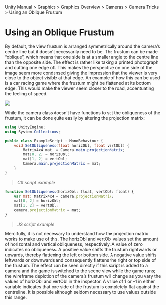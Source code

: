 Unity Manual > Graphics > Graphics Overview > Cameras > Camera Tricks > Using an Oblique Frustum

# Using an Oblique Frustum

By default, the view frustum is arranged symmetrically around the camera’s centre line but it doesn’t necessarily need to be. The frustum can be made “oblique”, which means that one side is at a smaller angle to the centre line than the opposite side. The effect is rather like taking a printed photograph and cutting one edge off. This makes the perspective on one side of the image seem more condensed giving the impression that the viewer is very close to the object visible at that edge. An example of how this can be used is a car racing game where the frustum might be flattened at its bottom edge. This would make the viewer seem closer to the road, accentuating the feeling of speed.

![](http://docs.unity3d.com/uploads/Main/ObliqueFrustum.png)

While the camera class doesn’t have functions to set the obliqueness of the frustum, it can be done quite easily by altering the projection matrix:

```cs
using UnityEngine;
using System.Collections;

public class ExampleScript : MonoBehaviour {
    void SetObliqueness(float horizObl, float vertObl) {
        Matrix4x4 mat  = Camera.main.projectionMatrix;
        mat[0, 2] = horizObl;
        mat[1, 2] = vertObl;
        Camera.main.projectionMatrix = mat;
    }
}
```
> _C# script example_

```js
function SetObliqueness(horizObl: float, vertObl: float) {
    var mat: Matrix4x4 = camera.projectionMatrix;
    mat[0, 2] = horizObl;
    mat[1, 2] = vertObl;
    camera.projectionMatrix = mat;
}
```
> _JS script example_

Mercifully, it is not necessary to understand how the projection matrix works to make use of this. The horizObl and vertObl values set the amount of horizontal and vertical obliqueness, respectively. A value of zero indicates no obliqueness. A positive value shifts the frustum rightwards or upwards, thereby flattening the left or bottom side. A negative value shifts leftwards or downwards and consequently flattens the right or top side of the frustum. The effect can be seen directly if this script is added to a camera and the game is switched to the scene view while the game runs; the wireframe depiction of the camera’s frustum will change as you vary the values of horizObl and vertObl in the inspector. A value of 1 or –1 in either variable indicates that one side of the frustum is completely flat against the centreline. It is possible although seldom necessary to use values outside this range.

